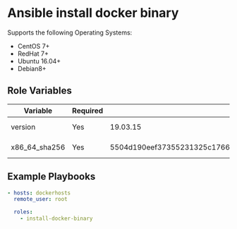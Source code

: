 # Ansible install docker binary

Supports the following Operating Systems:

  -  CentOS 7+
  -  RedHat 7+
  -  Ubuntu 16.04+
  -  Debian8+

## Role Variables

| Variable         | Required | Default    | Comments          |
| ---------------- | -------- | ---------- | ----------------- |
| version          | Yes      | 19.03.15   | Docker CE version |
| x86_64_sha256    | Yes      | 5504d190eef37355231325c176686d51ade6e0cabe2da526d561a38d8611506f | sha256 file hash |

## Example Playbooks

```yaml
- hosts: dockerhosts
  remote_user: root

  roles:
    - install-docker-binary
```
